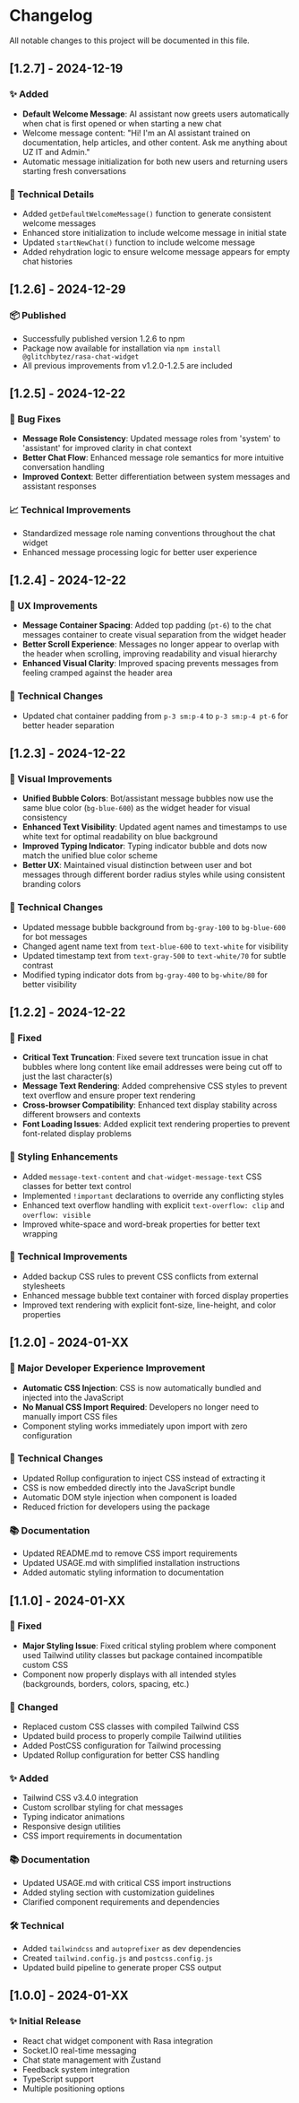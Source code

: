 # Changelog

All notable changes to this project will be documented in this file.

## [1.2.7] - 2024-12-19

### ✨ Added
- **Default Welcome Message**: AI assistant now greets users automatically when chat is first opened or when starting a new chat
- Welcome message content: "Hi! I'm an AI assistant trained on documentation, help articles, and other content. Ask me anything about UZ IT and Admin."
- Automatic message initialization for both new users and returning users starting fresh conversations

### 🔧 Technical Details
- Added `getDefaultWelcomeMessage()` function to generate consistent welcome messages
- Enhanced store initialization to include welcome message in initial state
- Updated `startNewChat()` function to include welcome message
- Added rehydration logic to ensure welcome message appears for empty chat histories

## [1.2.6] - 2024-12-29

### 📦 Published
- Successfully published version 1.2.6 to npm
- Package now available for installation via `npm install @glitchbytez/rasa-chat-widget`
- All previous improvements from v1.2.0-1.2.5 are included

## [1.2.5] - 2024-12-22

### 🔧 Bug Fixes
- **Message Role Consistency**: Updated message roles from 'system' to 'assistant' for improved clarity in chat context
- **Better Chat Flow**: Enhanced message role semantics for more intuitive conversation handling
- **Improved Context**: Better differentiation between system messages and assistant responses

### 📈 Technical Improvements
- Standardized message role naming conventions throughout the chat widget
- Enhanced message processing logic for better user experience

## [1.2.4] - 2024-12-22

### 🎨 UX Improvements
- **Message Container Spacing**: Added top padding (`pt-6`) to the chat messages container to create visual separation from the widget header
- **Better Scroll Experience**: Messages no longer appear to overlap with the header when scrolling, improving readability and visual hierarchy
- **Enhanced Visual Clarity**: Improved spacing prevents messages from feeling cramped against the header area

### 🔧 Technical Changes
- Updated chat container padding from `p-3 sm:p-4` to `p-3 sm:p-4 pt-6` for better header separation

## [1.2.3] - 2024-12-22

### 🎨 Visual Improvements
- **Unified Bubble Colors**: Bot/assistant message bubbles now use the same blue color (`bg-blue-600`) as the widget header for visual consistency
- **Enhanced Text Visibility**: Updated agent names and timestamps to use white text for optimal readability on blue background
- **Improved Typing Indicator**: Typing indicator bubble and dots now match the unified blue color scheme
- **Better UX**: Maintained visual distinction between user and bot messages through different border radius styles while using consistent branding colors

### 🔧 Technical Changes
- Updated message bubble background from `bg-gray-100` to `bg-blue-600` for bot messages
- Changed agent name text from `text-blue-600` to `text-white` for visibility
- Updated timestamp text from `text-gray-500` to `text-white/70` for subtle contrast
- Modified typing indicator dots from `bg-gray-400` to `bg-white/80` for better visibility

## [1.2.2] - 2024-12-22

### 🐛 Fixed
- **Critical Text Truncation**: Fixed severe text truncation issue in chat bubbles where long content like email addresses were being cut off to just the last character(s)
- **Message Text Rendering**: Added comprehensive CSS styles to prevent text overflow and ensure proper text rendering
- **Cross-browser Compatibility**: Enhanced text display stability across different browsers and contexts
- **Font Loading Issues**: Added explicit text rendering properties to prevent font-related display problems

### 🎨 Styling Enhancements
- Added `message-text-content` and `chat-widget-message-text` CSS classes for better text control
- Implemented `!important` declarations to override any conflicting styles
- Enhanced text overflow handling with explicit `text-overflow: clip` and `overflow: visible`
- Improved white-space and word-break properties for better text wrapping

### 🔧 Technical Improvements
- Added backup CSS rules to prevent CSS conflicts from external stylesheets
- Enhanced message bubble text container with forced display properties
- Improved text rendering with explicit font-size, line-height, and color properties

## [1.2.0] - 2024-01-XX

### 🚀 Major Developer Experience Improvement
- **Automatic CSS Injection**: CSS is now automatically bundled and injected into the JavaScript
- **No Manual CSS Import Required**: Developers no longer need to manually import CSS files
- Component styling works immediately upon import with zero configuration

### 🔧 Technical Changes
- Updated Rollup configuration to inject CSS instead of extracting it
- CSS is now embedded directly into the JavaScript bundle
- Automatic DOM style injection when component is loaded
- Reduced friction for developers using the package

### 📚 Documentation
- Updated README.md to remove CSS import requirements
- Updated USAGE.md with simplified installation instructions
- Added automatic styling information to documentation

## [1.1.0] - 2024-01-XX

### 🎨 Fixed
- **Major Styling Issue**: Fixed critical styling problem where component used Tailwind utility classes but package contained incompatible custom CSS
- Component now properly displays with all intended styles (backgrounds, borders, colors, spacing, etc.)

### 🔧 Changed
- Replaced custom CSS classes with compiled Tailwind CSS
- Updated build process to properly compile Tailwind utilities
- Added PostCSS configuration for Tailwind processing
- Updated Rollup configuration for better CSS handling

### ✨ Added
- Tailwind CSS v3.4.0 integration
- Custom scrollbar styling for chat messages
- Typing indicator animations
- Responsive design utilities
- CSS import requirements in documentation

### 📚 Documentation
- Updated USAGE.md with critical CSS import instructions
- Added styling section with customization guidelines
- Clarified component requirements and dependencies

### 🛠️ Technical
- Added `tailwindcss` and `autoprefixer` as dev dependencies
- Created `tailwind.config.js` and `postcss.config.js` 
- Updated build pipeline to generate proper CSS output

## [1.0.0] - 2024-01-XX

### ✨ Initial Release
- React chat widget component with Rasa integration
- Socket.IO real-time messaging
- Chat state management with Zustand
- Feedback system integration
- TypeScript support
- Multiple positioning options 